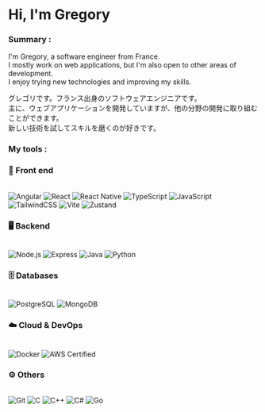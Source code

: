 <h1>Hi, I'm Gregory</h1>

### Summary :

I'm Gregory, a software engineer from France.<br/>
I mostly work on web applications, but I'm also open to other areas of development.<br/>
I enjoy trying new technologies and improving my skills.<br/>

グレゴリです。フランス出身のソフトウェアエンジニアです。<br/>
主に、ウェブアプリケーションを開発していますが、他の分野の開発に取り組むことができます。<br/>
新しい技術を試してスキルを磨くのが好きです。<br/>

### My tools :

<h3>🎨 Front end</h3> <br/>
<div>
<img src="https://img.shields.io/badge/Angular-DD0031?style=for-the-badge&logo=angular&logoColor=white" alt="Angular">
<img src="https://img.shields.io/badge/React-20232A?style=for-the-badge&logo=react&logoColor=61DAFB" alt="React">
<img src="https://img.shields.io/badge/React_Native-20232A?style=for-the-badge&logo=react&logoColor=61DAFB" alt="React Native">
<img src="https://img.shields.io/badge/TypeScript-3178C6?style=for-the-badge&logo=typescript&logoColor=white" alt="TypeScript">
<img src="https://img.shields.io/badge/JavaScript-F7DF1E?style=for-the-badge&logo=javascript&logoColor=black" alt="JavaScript">
<img src="https://img.shields.io/badge/TailwindCSS-06B6D4?style=for-the-badge&logo=tailwindcss&logoColor=white" alt="TailwindCSS">
<img src="https://img.shields.io/badge/Vite-646CFF?style=for-the-badge&logo=vite&logoColor=white" alt="Vite">
<img src="https://img.shields.io/badge/Zustand-443e38?style=for-the-badge&logo=react&logoColor=white" alt="Zustand">
</div>

<h3>🖥️ Backend</h3> <br/>
<div>
<img src="https://img.shields.io/badge/Node.js-43853D?style=for-the-badge&logo=node.js&logoColor=white" alt="Node.js">
<img src="https://img.shields.io/badge/Express-000000?style=for-the-badge&logo=express&logoColor=white" alt="Express">
<img src="https://img.shields.io/badge/Java-%23ED8B00.svg?style=for-the-badge&logo=openjdk&logoColor=white" alt="Java">
<img src="https://img.shields.io/badge/Python-3776AB?style=for-the-badge&logo=python&logoColor=white" alt="Python">
</div>

<h3>🗄️ Databases</h3> <br/>
<div>
<img src="https://img.shields.io/badge/PostgreSQL-4169E1?style=for-the-badge&logo=postgresql&logoColor=white" alt="PostgreSQL">
<img src="https://img.shields.io/badge/MongoDB-47A248?style=for-the-badge&logo=mongodb&logoColor=white" alt="MongoDB">
</div>

<h3>☁️ Cloud & DevOps</h3> <br/>
<div>
<img src="https://img.shields.io/badge/Docker-2496ED?style=for-the-badge&logo=docker&logoColor=white" alt="Docker">
<img src="https://img.shields.io/badge/AWS_Certified_Cloud_Practitioner-232F3E?style=for-the-badge&logo=amazon-aws&logoColor=white" alt="AWS Certified">
</div>

<h3>⚙️ Others</h3> <br/>
<div>
<img src="https://img.shields.io/badge/Git-F05032?style=for-the-badge&logo=git&logoColor=white" alt="Git">
<img src="https://img.shields.io/badge/C-A8B9CC?style=for-the-badge&logo=c&logoColor=black" alt="C">
<img src="https://img.shields.io/badge/C++-00599C?style=for-the-badge&logo=cplusplus&logoColor=white" alt="C++">
<img src="https://img.shields.io/badge/C%23-239120?style=for-the-badge&logo=csharp&logoColor=white" alt="C#">
<img src="https://img.shields.io/badge/Go-00ADD8?style=for-the-badge&logo=go&logoColor=white" alt="Go">
</div>
<!--
**Exhnil/exhnil** is a ✨ _special_ ✨ repository because its `README.md` (this file) appears on your GitHub profile.

Here are some ideas to get you started:

- 🔭 I’m currently working on ...
- 🌱 I’m currently learning ...
- 👯 I’m looking to collaborate on ...
- 🤔 I’m looking for help with ...
- 💬 Ask me about ...
- 📫 How to reach me: ...
- 😄 Pronouns: ...
- ⚡ Fun fact: ...
-->
